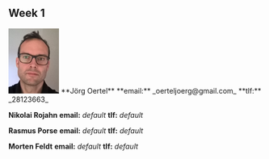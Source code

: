 
## Week 1


<img src="joerg.jpg" width="100"/>  
**Jörg Oertel**
**email:** _oerteljoerg@gmail.com_
**tlf:**  _28123663_

**Nikolai Rojahn**
**email:** _default_
**tlf:**  _default_

**Rasmus Porse**
**email:** _default_
**tlf:**  _default_

**Morten Feldt**
**email:** _default_
**tlf:**  _default_

